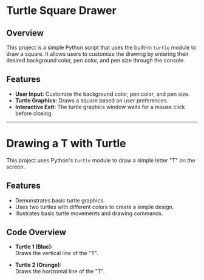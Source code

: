 # Turtle Square Drawer

## Overview
This project is a simple Python script that uses the built-in `turtle` module to draw a square. 
It allows users to customize the drawing by entering their desired background color, pen color, and pen size through the console.

## Features
- **User Input:** Customize the background color, pen color, and pen size.
- **Turtle Graphics:** Draws a square based on user preferences.
- **Interactive Exit:** The turtle graphics window waits for a mouse click before closing.

___________________________________________________________________________

# Drawing a T with Turtle

This project uses Python's `turtle` module to draw a simple letter "T" on the screen.

## Features
- Demonstrates basic turtle graphics.
- Uses two turtles with different colors to create a simple design.
- Illustrates basic turtle movements and drawing commands.

## Code Overview

- **Turtle 1 (Blue):**  
  Draws the vertical line of the "T".

- **Turtle 2 (Orange):**  
  Draws the horizontal line of the "T".
